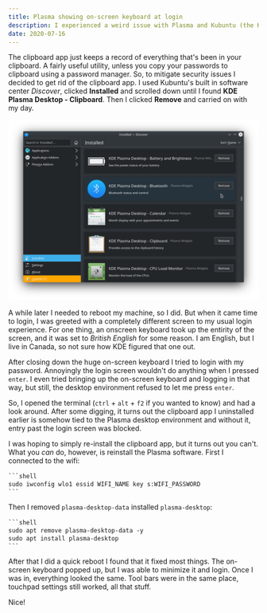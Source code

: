 ```yaml
---
title: Plasma showing on-screen keyboard at login
description: I experienced a weird issue with Plasma and Kubuntu (the KDE flavour of Ubuntu) recently. Plasma is the desktop environment that comes default with Kubuntu, and it built by the KDE team. It's pretty nice, and works pretty well. At least, unless you try to uninstall the Clipboard app that comes built-in with Kubuntu.
date: 2020-07-16
---
```


The clipboard app just keeps a record of everything that's been in your clipboard. A fairly useful utility, unless you copy your passwords to clipboard using a password manager. So, to mitigate security issues I decided to get rid of the clipboard app. I used Kubuntu's built in software center _Discover_, clicked **Installed** and scrolled down until I found **KDE Plasma Desktop - Clipboard**. Then I clicked **Remove** and carried on with my day.

![The KDE Discover software center with KDE Plasma Desktop - Clipboard highlighted.](./media/2020-07-16-plasma-desktop-environment-issue/clipboard-app-in-discover.png)

A while later I needed to reboot my machine, so I did. But when it came time to login, I was greeted with a completely different screen to my usual login experience. For one thing, an onscreen keyboard took up the entirity of the screen, and it was set to _British English_ for some reason. I am English, but I live in Canada, so not sure how KDE figured that one out.

After closing down the huge on-screen keyboard I tried to login with my password. Annoyingly the login screen wouldn't do anything when I pressed `enter`. I even tried bringing up the on-screen keyboard and logging in that way, but still, the desktop environment refused to let me press `enter`.

So, I opened the terminal (`ctrl` + `alt` + `f2` if you wanted to know) and had a look around. After some digging, it turns out the clipboard app I uninstalled earlier is somehow tied to the Plasma desktop environment and without it, entry past the login screen was blocked.

I was hoping to simply re-install the clipboard app, but it turns out you can't. What you _can_ do, however, is reinstall the Plasma software. First I connected to the wifi:

    ```shell
    sudo iwconfig wlo1 essid WIFI_NAME key s:WIFI_PASSWORD
    ```

Then I removed `plasma-desktop-data` installed `plasma-desktop`:

	```shell
	sudo apt remove plasma-desktop-data -y
	sudo apt install plasma-desktop
	```

After that I did a quick reboot I found that it fixed most things. The on-screen keyboard popped up, but I was able to minimize it and login. Once I was in, everything looked the same. Tool bars were in the same place, touchpad settings still worked, all that stuff.

Nice!
